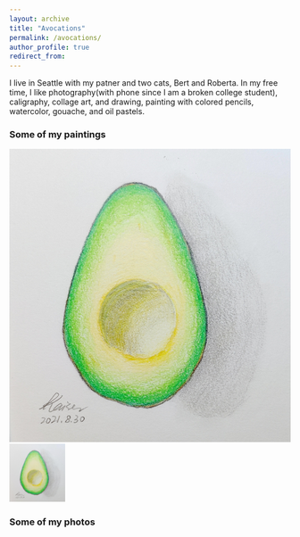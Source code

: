 ```yaml
---
layout: archive
title: "Avocations"
permalink: /avocations/
author_profile: true
redirect_from:
---
```

I live in Seattle with my patner and two cats, Bert and Roberta. In my free time, I like photography(with phone since I am a broken college student), caligraphy, collage art, and drawing, painting with colored pencils, watercolor, gouache, and oil pastels.
### Some of my paintings
![Avocado in colored pencil](../images/paintings/avocado.jpg)
<img src="../images/paintings/avocado.jpg" alt="avocado" width="100"/>

### Some of my photos